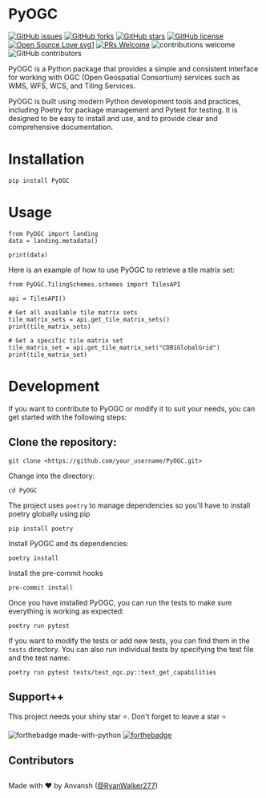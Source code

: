 # PyOGC

[![GitHub issues](https://img.shields.io/github/issues/RyanWalker277/PyOGC)](https://github.com/RyanWalker277/PyOGC/issues)
[![GitHub forks](https://img.shields.io/github/forks/RyanWalker277/PyOGC)](https://github.com/RyanWalker277/PyOGC/network)
[![GitHub stars](https://img.shields.io/github/stars/RyanWalker277/PyOGC)](https://github.com/RyanWalker277/PyOGC/stargazers)
[![GitHub license](https://img.shields.io/github/license/RyanWalker277/PyOGC)](https://github.com/RyanWalker277/PyOGC/blob/main/LICENSE)
[![Open Source Love svg1](https://badges.frapsoft.com/os/v1/open-source.svg?v=103)](https://github.com/ellerbrock/open-source-badges/) [![PRs Welcome](https://img.shields.io/badge/PRs-welcome-brightgreen.svg?style=flat-square)](http://makeapullrequest.com) ![contributions welcome](https://img.shields.io/static/v1.svg?label=Contributions&message=Welcome&color=0059b3&style=flat-square) ![GitHub contributors](https://img.shields.io/github/contributors-anon/RyanWalker277/PyOGC)
<br>

PyOGC is a Python package that provides a simple and consistent interface for working with OGC (Open Geospatial Consortium) services such as WMS, WFS, WCS, and Tiling Services.

PyOGC is built using modern Python development tools and practices, including Poetry for package management and Pytest for testing. It is designed to be easy to install and use, and to provide clear and comprehensive documentation.

# Installation

```
pip install PyOGC
```
# Usage

```
from PyOGC import landing
data = landing.metadata()

print(data)
```

Here is an example of how to use PyOGC to retrieve a tile matrix set:

```
from PyOGC.TilingSchemes.schemes import TilesAPI

api = TilesAPI()

# Get all available tile matrix sets
tile_matrix_sets = api.get_tile_matrix_sets()
print(tile_matrix_sets)

# Get a specific tile matrix set
tile_matrix_set = api.get_tile_matrix_set("CDB1GlobalGrid")
print(tile_matrix_set)
```
# Development

If you want to contribute to PyOGC or modify it to suit your needs, you can get started with the following steps:

## Clone the repository:

```
git clone <https://github.com/your_username/PyOGC.git>
```
Change into the directory:
```
cd PyOGC
```
The project uses `poetry` to manage dependencies so you'll have to install poetry globally using pip
```
pip install poetry
```
Install PyOGC and its dependencies:
```
poetry install
```
Install the pre-commit hooks
```
pre-commit install
```
Once you have installed PyOGC, you can run the tests to make sure everything is working as expected:
```
poetry run pytest
```
If you want to modify the tests or add new tests, you can find them in the `tests` directory. You can also run individual tests by specifying the test file and the test name:

```
poetry run pytest tests/test_ogc.py::test_get_capabilities
```
## Support++

This project needs your shiny star ⭐.
Don't forget to leave a star ⭐️

![forthebadge made-with-python](https://forthebadge.com/images/badges/open-source.svg) [![forthebadge](https://forthebadge.com/images/badges/built-with-love.svg)](https://forthebadge.com)


## Contributors

<!-- readme: contributors -start -->
<!-- readme: contributors -end -->

##

Made with ❤ by Anvansh ([@RyanWalker277](https://github.com/RyanWalker277))
